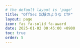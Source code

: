 ```yaml
---
# the default layout is 'page'
title: "OffSec 試験のような CTF"
layout: page
icon: fas fa-solid fa-award
date: 2025-01-02 00:45:00 +0900
toc: true
order: 5
---
```


